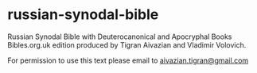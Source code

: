 russian-synodal-bible
=====================

Russian Synodal Bible with Deuterocanonical and Apocryphal Books
Bibles.org.uk edition produced by Tigran Aivazian and Vladimir Volovich.

For permission to use this text please email to aivazian.tigran@gmail.com
